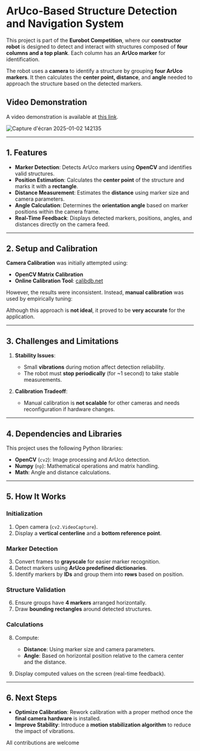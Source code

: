 # **ArUco-Based Structure Detection and Navigation System**  

This project is part of the **Eurobot Competition**, where our **constructor robot** is designed to detect and interact with structures composed of **four columns and a top plank**. Each column has an **ArUco marker** for identification.  

The robot uses a **camera** to identify a structure by grouping **four ArUco markers**. It then calculates the **center point, distance**, and **angle** needed to approach the structure based on the detected markers.  

## Video Demonstration

A video demonstration is available at [this link](https://ecambxl-my.sharepoint.com/:v:/g/personal/20342_ecam_be/EW-UIrKyDCBDnoYTrRQf6EwB9v344oa9Tieo-ua3VUhfVA?nav=eyJyZWZlcnJhbEluZm8iOnsicmVmZXJyYWxBcHAiOiJPbmVEcml2ZUZvcmJ1c2luZXNzIiwicmVmZXJyYWxBcHBQbGF0Zm9ybSI6IldlYiIsInJlZmVycmFsTW9kZSI6InZpZXciLCJyZWZlcnJhbFZpZXciOiJNeUZpbGVzTGlua0NvcHkifX0&e=MrrJCD).


![Capture d'écran 2025-01-02 142135](https://github.com/user-attachments/assets/fecd140e-0465-480a-8119-c2e28af08608)



---

## **1. Features**  

- **Marker Detection**: Detects ArUco markers using **OpenCV** and identifies valid structures.  
- **Position Estimation**: Calculates the **center point** of the structure and marks it with a **rectangle**.  
- **Distance Measurement**: Estimates the **distance** using marker size and camera parameters.  
- **Angle Calculation**: Determines the **orientation angle** based on marker positions within the camera frame.  
- **Real-Time Feedback**: Displays detected markers, positions, angles, and distances directly on the camera feed.  

---

## **2. Setup and Calibration**  

**Camera Calibration** was initially attempted using:  
- **OpenCV Matrix Calibration**  
- **Online Calibration Tool**: [calibdb.net](https://www.calibdb.net)  

However, the results were inconsistent. Instead, **manual calibration** was used by empirically tuning:  

Although this approach is **not ideal**, it proved to be **very accurate** for the application.  

---

## **3. Challenges and Limitations**  

1. **Stability Issues**:  
   - Small **vibrations** during motion affect detection reliability.  
   - The robot must **stop periodically** (for ~1 second) to take stable measurements.  

2. **Calibration Tradeoff**:  
   - Manual calibration is **not scalable** for other cameras and needs reconfiguration if hardware changes.  

---

## **4. Dependencies and Libraries**  

This project uses the following Python libraries:  
- **OpenCV** (`cv2`): Image processing and ArUco detection.  
- **Numpy** (`np`): Mathematical operations and matrix handling.  
- **Math**: Angle and distance calculations.  

---

## **5. How It Works**  

### **Initialization**  
1. Open camera (`cv2.VideoCapture`).  
2. Display a **vertical centerline** and a **bottom reference point**.  

### **Marker Detection**  
3. Convert frames to **grayscale** for easier marker recognition.  
4. Detect markers using **ArUco predefined dictionaries**.  
5. Identify markers by **IDs** and group them into **rows** based on position.  

### **Structure Validation**  
6. Ensure groups have **4 markers** arranged horizontally.  
7. Draw **bounding rectangles** around detected structures.  

### **Calculations**  
8. Compute:
   - **Distance**: Using marker size and camera parameters.  
   - **Angle**: Based on horizontal position relative to the camera center and the distance.  

10. Display computed values on the screen (real-time feedback).  

---


## **6. Next Steps**  

- **Optimize Calibration**: Rework calibration with a proper method once the **final camera hardware** is installed.  
- **Improve Stability**: Introduce a **motion stabilization algorithm** to reduce the impact of vibrations.  

All contributions are welcome
